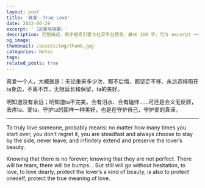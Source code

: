 ```yaml
---
layout: post
title: '真爱——True Love'
date: 2022-06-29
excerpt: '（这里写摘要）'
description: 完整描述，用于搜索引擎与社交平台预览，最长 160 字，可与 excerpt 一致
og_image: 
thumbnail: /assets/img/thumb.jpg
categories: Notes
tags: 
related_posts: true
---
```


真爱一个人，大概就是：无论重来多少次，都不后悔，都坚定不移、永远选择陪在ta身边，不离不弃，无限延长和保留，ta的美好。

明知道没有永远；明知道ta不完美。会有泪水、会有磕绊……可还是会义无反顾，去疼ta、爱ta，守护ta的那样一种美好，也是在守护自己，守护爱的真谛。

---

To truly love someone, probably means: no matter how many times you start over, you don’t regret it, you are steadfast and always choose to stay by the side, never leave, and infinitely extend and preserve the lover’s beauty.

Knowing that there is no forever; knowing that they are not perfect. There will be tears, there will be bumps… But still will go without hesitation, to love, to love dearly, protect the lover’s a kind of beauty, is also to protect oneself, protect the true meaning of love.